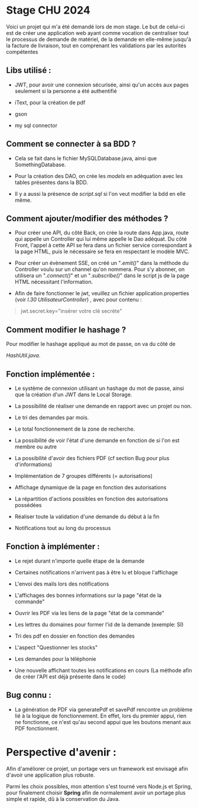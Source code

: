 
  

# Stage CHU 2024

Voici un projet qui m'a été demandé lors de mon stage. Le but de celui-ci est de créer une application web ayant comme vocation de centraliser tout le processus de demande de matériel, de la demande en elle-même jusqu'à la facture de livraison, tout en comprenant les validations par les autorités compétentes

  
  
  

## Libs utilisé :

- JWT, pour avoir une connexion sécurisée, ainsi qu'un accès aux pages seulement si la personne a été authentifié

- iText, pour la création de pdf

- gson

- my sql connector

  

## Comment se connecter à sa BDD ?

  

- Cela se fait dans le fichier MySQLDatabase.java, ainsi que SomethingDatabase.

- Pour la création des DAO, on crée les *models* en adéquation avec les tables présentes dans la BDD.

- Il y a aussi la présence de *script.sql* si l'on veut modifier la bdd en elle même.

  

## Comment ajouter/modifier des méthodes ?

  

- Pour créer une API, du côté Back, on crée la route dans App.java, route qui appelle un Controller qui lui même appelle le Dao adéquat. Du côté Front, l'appel à cette API se fera dans un fichier service correspondant à la page HTML, puis le nécessaire se fera en respectant le modèle MVC.

  

- Pour créer un évènement SSE, on créé un "*.emit()*" dans la méthode du Controller voulu sur un channel qu'on nommera. Pour s'y abonner, on utilisera un "*.connect()*" et un "*.subscribe()*" dans le script js de la page HTML nécessitant l'information.

  

- Afin de faire fonctionner le jwt, veuillez un fichier application.properties (voir *l.30 UtilisateurController*) , avec pour contenu :

>jwt.secret.key="insérer votre clé secrète"

  

## Comment modifier le hashage ?

  

Pour modifier le hashage appliqué au mot de passe, on va du côté de

*HashUtil.java*.

  

## Fonction implémentée :

- Le système de connexion utilisant un hashage du mot de passe, ainsi que la création d'un JWT dans le Local Storage.

- La possibilité de réaliser une demande en rapport avec un projet ou non.

- Le tri des demandes par mois.

- Le total fonctionnement de la zone de recherche.

- La possibilité de voir l'état d'une demande en fonction de si l'on est membre ou autre

- La possibilité d'avoir des fichiers PDF (cf section Bug pour plus d'informations)

- Implémentation de 7 groupes différents (= autorisations)

- Affichage dynamique de la page en fonction des autorisations

- La répartition d'actions possibles en fonction des autorisations possédées

- Réaliser toute la validation d'une demande du début à la fin

- Notifications tout au long du processus


  

## Fonction à implémenter :

- Le rejet durant n'importe quelle étape de la demande

- Certaines notifications n'arrivent pas à être lu et bloque l'affichage 

- L'envoi des mails lors des notifications

- L'affichages des bonnes informations sur la page "état de la commande"

- Ouvrir les PDF via les liens de la page "état de la commande"

- Les lettres du domaines pour former l'id de la demande (exemple: SI)

- Tri des pdf en dossier en fonction des demandes

- L'aspect "Questionner les stocks"

- Les demandes pour la téléphonie

- Une nouvelle affichant toutes les notifications en cours (La méthode afin de créer l'API est déjà présente dans le code)






  

## Bug connu :

- La génération de PDF via generatePdf et savePdf rencontre un problème lié à la logique de fonctionnement. En effet, lors du premier appui, rien ne fonctionne, ce n'est qu'au second appui que les boutons menant aux PDF fonctionnent.

  

# Perspective d'avenir :

  

Afin d'améliorer ce projet, un portage vers un framework est envisagé afin d'avoir une application plus robuste.

Parmi les choix possibles, mon attention s'est tourné vers Node.js et Spring, pour finalement choisir **Spring** afin de normalement avoir un portage plus simple et rapide, dû à la conservation du Java.

  

  

```